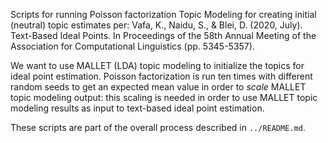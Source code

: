Scripts for running Poisson factorization Topic Modeling for creating initial (neutral) topic estimates per: Vafa, K., Naidu, S., & Blei, D. (2020, July). Text-Based Ideal Points. In Proceedings of the 58th Annual Meeting of the Association for Computational Linguistics (pp. 5345-5357). 

We want to use MALLET (LDA) topic modeling to initialize the topics for ideal point estimation. Poisson factorization is run ten times with different random seeds to get an expected mean value in order to _scale_ MALLET topic modeling output: this scaling is needed in order to use MALLET topic modeling results as input to text-based ideal point estimation. 

These scripts are part of the overall process described in `../README.md`. 